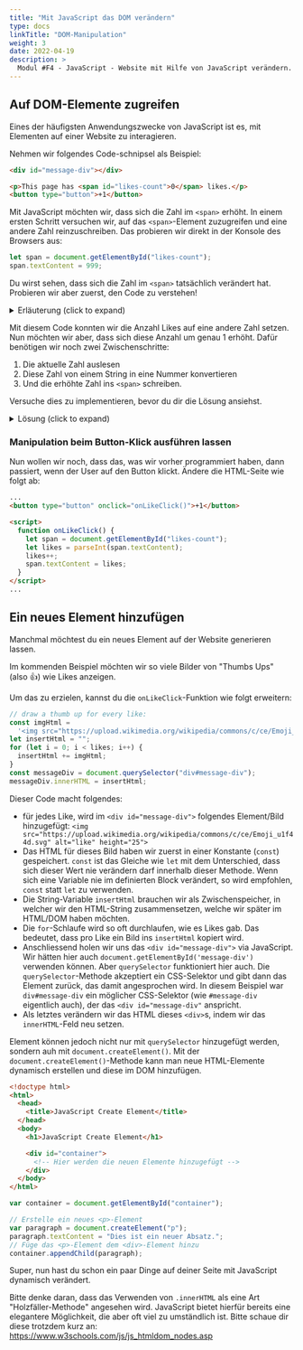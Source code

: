 ```yaml
---
title: "Mit JavaScript das DOM verändern"
type: docs
linkTitle: "DOM-Manipulation"
weight: 3
date: 2022-04-19
description: >
  Modul #F4 - JavaScript - Website mit Hilfe von JavaScript verändern.
---
```


## Auf DOM-Elemente zugreifen

Eines der häufigsten Anwendungszwecke von JavaScript ist es, mit Elementen auf einer Website zu interagieren.

Nehmen wir folgendes Code-schnipsel als Beispiel:

```html
<div id="message-div"></div>

<p>This page has <span id="likes-count">0</span> likes.</p>
<button type="button">+1</button>
```

Mit JavaScript möchten wir, dass sich die Zahl im `<span>` erhöht. In einem ersten Schritt versuchen wir, auf das `<span>`-Element zuzugreifen und eine andere Zahl reinzuschreiben. Das probieren wir direkt in der Konsole des Browsers aus:

```javascript
let span = document.getElementById("likes-count");
span.textContent = 999;
```

Du wirst sehen, dass sich die Zahl im `<span>` tatsächlich verändert hat. Probieren wir aber zuerst, den Code zu verstehen!

<details>

<summary>Erläuterung (click to expand)</summary>

- `document` ist ein Objekt, das uns im Browser zur Verfügung steht. Dieses Objekt repräsentiert das DOM. Mit diesem `document`-Objekt können wir auf die Elemente im Browser zugreifen.
- `getElementById(...)` ist eine Methode auf diesem `document`-Objekt. Diese Methode sucht auf der aktuellen Seite ein Element, das die übergebene `id` besitzt.
- Das gefundene Element möchten wir in einer Variablen namens `span` zwischenspeichern.
- `textContent` ist ein Feld (= ein Attribut) auf diesem Element, das den Inhalt des Elements (als Text) repräsentiert. Diesen Wert können wir einfach so kopieren.

</details>

Mit diesem Code konnten wir die Anzahl Likes auf eine andere Zahl setzen. Nun möchten wir aber, dass sich diese Anzahl um genau 1 erhöht. Dafür benötigen wir noch zwei Zwischenschritte:

1. Die aktuelle Zahl auslesen
2. Diese Zahl von einem String in eine Nummer konvertieren
3. Und die erhöhte Zahl ins `<span>` schreiben.

Versuche dies zu implementieren, bevor du dir die Lösung ansiehst.

<details>

<summary>Lösung (click to expand)</summary>
Das könnte ungefähr so aussehen:

```javascript
let span = document.getElementById("likes-count");
let likes = parseInt(span.textContent);
likes++;
span.textContent = likes;
```

Neu dazugekommen ist

- der Aufruf von `parseInt(...)`. Diese Methode ist standartmässig Global verfügbar und kann somit ohne imports verwendet werden. Diese Methode versucht, den übergeben Wert in eine Ganzzahl (Integer) zu konvertieren.
- `likes++` bedeutet gleich viel wie `likes = likes + 1`. Damit erhöhen wir die `likes`-Variable also um 1.
- Mit `span.textContent = likes` setzen wir den Text des `span`s neu. Eine Umwandlung in String ist nicht notwendig.

Versuche das ganze nun mal ohne die parseInt Methode.
Du wirst sehen, dass es trotzdem funktioniert. Das liegt daran, dass JS keine "starke" typen (strong types) kennt. Sprich der JS-Interpreter versucht auch einen String als Zahl zu verwenden und wenn es sich wirklich um eine Zahl handelt, funktioniert das auch:

```js
function onLikeClick() {
  let span = document.getElementById("likes-count");
  let likes = span.textContent;
  likes++;
  span.textContent = likes;
}
```

Dies ist aber sehr fragil, daher ist es good practice, die Variablen trotzdem in die korrekten typen umzuwandeln.
Gut zu wissen, ist das sich JavaScript teilweise etwas unerwartet verhält.

</details>

### Manipulation beim Button-Klick ausführen lassen

Nun wollen wir noch, dass das, was wir vorher programmiert haben, dann passiert, wenn der User auf den Button klickt. Ändere die HTML-Seite wie folgt ab:

```html
...
<button type="button" onclick="onLikeClick()">+1</button>

<script>
  function onLikeClick() {
    let span = document.getElementById("likes-count");
    let likes = parseInt(span.textContent);
    likes++;
    span.textContent = likes;
  }
</script>
...
```

## Ein neues Element hinzufügen

Manchmal möchtest du ein neues Element auf der Website generieren lassen.

Im kommenden Beispiel möchten wir so viele Bilder von "Thumbs Ups" (also 👍) wie Likes anzeigen.

Um das zu erzielen, kannst du die `onLikeClick`-Funktion wie folgt erweitern:

```javascript
// draw a thumb up for every like:
const imgHtml =
  '<img src="https://upload.wikimedia.org/wikipedia/commons/c/ce/Emoji_u1f44d.svg" alt="like" height="25">';
let insertHtml = "";
for (let i = 0; i < likes; i++) {
  insertHtml += imgHtml;
}
const messageDiv = document.querySelector("div#message-div");
messageDiv.innerHTML = insertHtml;
```

Dieser Code macht folgendes:

- für jedes Like, wird im `<div id="message-div">` folgendes Element/Bild hinzugefügt: `<img src="https://upload.wikimedia.org/wikipedia/commons/c/ce/Emoji_u1f44d.svg" alt="like" height="25">`
- Das HTML für dieses Bild haben wir zuerst in einer Konstante (`const`) gespeichert. `const` ist das Gleiche wie `let` mit dem Unterschied, dass sich dieser Wert nie verändern darf innerhalb dieser Methode. Wenn sich eine Variable nie im definierten Block verändert, so wird empfohlen, `const` statt `let` zu verwenden.
- Die String-Variable `insertHtml` brauchen wir als Zwischenspeicher, in welcher wir den HTML-String zusammensetzen, welche wir später im HTML/DOM haben möchten.
- Die `for`-Schlaufe wird so oft durchlaufen, wie es Likes gab. Das bedeutet, dass pro Like ein Bild ins `insertHtml` kopiert wird.
- Anschliessend holen wir uns das `<div id="message-div">` via JavaScript. Wir hätten hier auch `document.getElementById('message-div')` verwenden können. Aber `querySelector` funktioniert hier auch. Die `querySelector`-Methode akzeptiert ein CSS-Selektor und gibt dann das Element zurück, das damit angesprochen wird. In diesem Beispiel war `div#message-div` ein möglicher CSS-Selektor (wie `#message-div` eigentlich auch), der das `<div id="message-div"` anspricht.
- Als letztes verändern wir das HTML dieses `<div>`s, indem wir das `innerHTML`-Feld neu setzen.

Element können jedoch nicht nur mit `querySelector` hinzugefügt werden, sondern auh mit `document.createElement()`. Mit der `document.createElement()`-Methode kann man neue HTML-Elemente dynamisch erstellen und diese im DOM hinzufügen.

```html
<!doctype html>
<html>
  <head>
    <title>JavaScript Create Element</title>
  </head>
  <body>
    <h1>JavaScript Create Element</h1>

    <div id="container">
      <!-- Hier werden die neuen Elemente hinzugefügt -->
    </div>
  </body>
</html>
```

```js
var container = document.getElementById("container");

// Erstelle ein neues <p>-Element
var paragraph = document.createElement("p");
paragraph.textContent = "Dies ist ein neuer Absatz.";
// Füge das <p>-Element dem <div>-Element hinzu
container.appendChild(paragraph);
```

Super, nun hast du schon ein paar Dinge auf deiner Seite mit JavaScript dynamisch verändert.

Bitte denke daran, dass das Verwenden von `.innerHTML` als eine Art "Holzfäller-Methode" angesehen wird. JavaScript bietet hierfür bereits eine elegantere Möglichkeit, die aber oft viel zu umständlich ist. Bitte schaue dir diese trotzdem kurz an: https://www.w3schools.com/js/js_htmldom_nodes.asp
